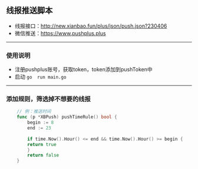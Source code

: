 ## 线报推送脚本
* 线报接口：http://new.xianbao.fun/plus/json/push.json?230406
* 微信推送：https://www.pushplus.plus

---

### 使用说明
* 注册pushplus账号，获取token，token添加到pushToken中
* 启动  ```go  run main.go```

---

### 添加规则，筛选掉不想要的线报
````go
    // 例：推送时间
    func (p *XBPush) pushTimeRule() bool {
        begin := 8
        end := 23
        
        if time.Now().Hour() <= end && time.Now().Hour() >= begin {
        return true
        }
        return false
    }
````
